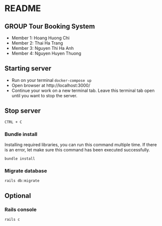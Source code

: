 # README

## GROUP Tour Booking System

- Member 1: Hoang Huong Chi
- Member 2: Thai Ha Trang
- Member 3: Nguyen Thi Ha Anh
- Member 4: Nguyen Huyen Thuong

## Starting server

- Run on your terminal `docker-compose up`
- Open browser at http://localhost:3000/
- Continue your work on a new terminal tab. Leave this terminal tab open until you want to stop the server.

## Stop server

`CTRL + C`

### Bundle install
Installing required libraries, you can run this command multiple time. If there is an error, let make sure this command has been executed successfully.

`bundle install`

### Migrate database

`rails db:migrate`

## Optional

### Rails console

`rails c`

